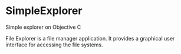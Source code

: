 # SimpleExplorer
Simple explorer on Objective C

File Explorer is a file manager application. It provides a graphical user interface for accessing the file systems. 
